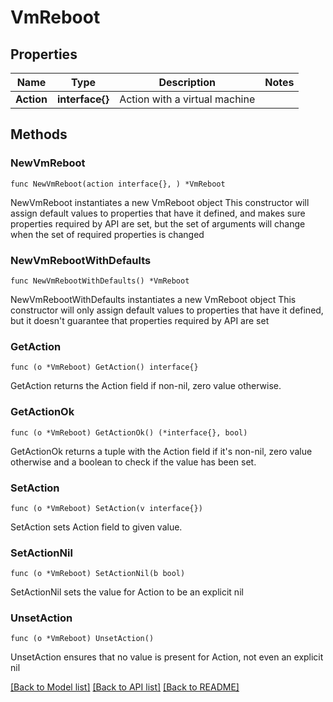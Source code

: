 # VmReboot

## Properties

Name | Type | Description | Notes
------------ | ------------- | ------------- | -------------
**Action** | **interface{}** | Action with a virtual machine | 

## Methods

### NewVmReboot

`func NewVmReboot(action interface{}, ) *VmReboot`

NewVmReboot instantiates a new VmReboot object
This constructor will assign default values to properties that have it defined,
and makes sure properties required by API are set, but the set of arguments
will change when the set of required properties is changed

### NewVmRebootWithDefaults

`func NewVmRebootWithDefaults() *VmReboot`

NewVmRebootWithDefaults instantiates a new VmReboot object
This constructor will only assign default values to properties that have it defined,
but it doesn't guarantee that properties required by API are set

### GetAction

`func (o *VmReboot) GetAction() interface{}`

GetAction returns the Action field if non-nil, zero value otherwise.

### GetActionOk

`func (o *VmReboot) GetActionOk() (*interface{}, bool)`

GetActionOk returns a tuple with the Action field if it's non-nil, zero value otherwise
and a boolean to check if the value has been set.

### SetAction

`func (o *VmReboot) SetAction(v interface{})`

SetAction sets Action field to given value.


### SetActionNil

`func (o *VmReboot) SetActionNil(b bool)`

 SetActionNil sets the value for Action to be an explicit nil

### UnsetAction
`func (o *VmReboot) UnsetAction()`

UnsetAction ensures that no value is present for Action, not even an explicit nil

[[Back to Model list]](../README.md#documentation-for-models) [[Back to API list]](../README.md#documentation-for-api-endpoints) [[Back to README]](../README.md)


